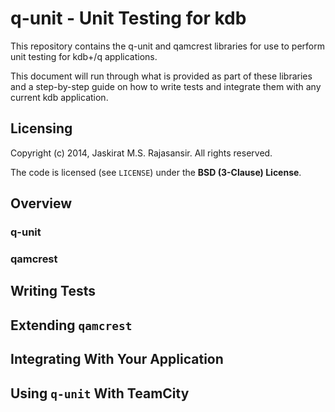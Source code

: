 # q-unit - Unit Testing for kdb #

This repository contains the q-unit and qamcrest libraries for use to perform unit testing for kdb+/q applications.

This document will run through what is provided as part of these libraries and a step-by-step guide on how to write tests and integrate them with any current kdb application.

## Licensing ##

Copyright (c) 2014, Jaskirat M.S. Rajasansir. All rights reserved.

The code is licensed (see `LICENSE`) under the **BSD (3-Clause) License**.

## Overview ##

### q-unit ###

### qamcrest ###

## Writing Tests ##

## Extending `qamcrest` ##

## Integrating With Your Application ##

## Using `q-unit` With TeamCity ##


